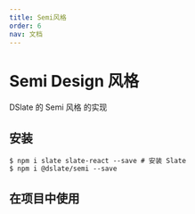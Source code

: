 ```yaml
---
title: Semi风格
order: 6
nav: 文档
---
```


# Semi Design 风格

DSlate 的 Semi 风格 的实现

## 安装

```shell
$ npm i slate slate-react --save # 安装 Slate
$ npm i @dslate/semi --save
```

## 在项目中使用

<code src="../demos/semi.tsx"></code>
